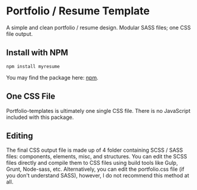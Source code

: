 # Portfolio / Resume Template

A simple and clean portfolio / resume design. Modular SASS files; one CSS file output.

## Install with NPM

```
npm install myresume
```

You may find the package here: [npm](https://npmjs.com/package/myresume).

## One CSS File

Portfolio-templates is ultimately one single CSS file. There is no JavaScript included with this package.

## Editing

The final CSS output file is made up of 4 folder containing SCSS / SASS files: components, elements, misc, and structures. You can edit the SCSS files directly and compile them to CSS files using build tools like Gulp, Grunt, Node-sass, etc. Alternatively, you can edit the portfolio.css file (if you don't understand SASS), however, I do not recommend this method at all.
